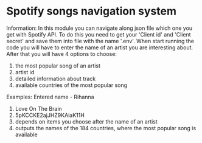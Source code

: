 # Spotify songs navigation system

Information:
In this module you can navigate along json file which one you get with Spotify API. To do this you need to get your 'Client id' and 'Client secret' and save them into file with the name '.env'. When start running the code you will have to enter the name of an artist you are interesting about. After that you will have 4 options to choose:
1) the most popular song of an artist
2) artist id
3) detailed information about track
4) available countries of the most popular song

Examples:
Entered name - Rihanna
1) Love On The Brain
2) 5pKCCKE2ajJHZ9KAiaK11H
3) depends on items you choose after the name of an artist
4) outputs the names of the 184 countries, where the most popular song is available
